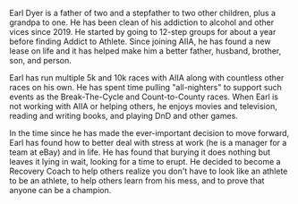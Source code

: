 Earl Dyer is a father of two and a stepfather to two other children, plus a grandpa to one. He has been clean of his addiction to alcohol and other vices since 2019. He started by going to 12-step groups for about a year before finding Addict to Athlete. Since joining AIIA, he has found a new lease on life and it has helped make him a better father, husband, brother, son, and person.

Earl has run multiple 5k and 10k races with AIIA along with countless other races on his own. He has spent time pulling "all-nighters" to support such events as the Break-The-Cycle and Count-to-County races. When Earl is not working with AIIA or helping others, he enjoys movies and television, reading and writing books, and playing DnD and other games.

In the time since he has made the ever-important decision to move forward, Earl has found how to better deal with stress at work (he is a manager for a team at eBay) and in life. He has found that burying it does nothing but leaves it lying in wait, looking for a time to erupt. He decided to become a Recovery Coach to help others realize you don't have to look like an athlete to be an athlete, to help others learn from his mess, and to prove that anyone can be a champion.